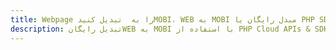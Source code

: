 ---title: Webpage را به  تبدیل کنیدMOBI، WEB به MOBI مبدل رایگان یا PHP SDKdescription: تبدیل رایگانWEB به MOBI با استفاده از PHP Cloud APIs & SDK همچنین اسناد PDF را در Cloud ایجاد، ویرایش و رندر کنید.---
